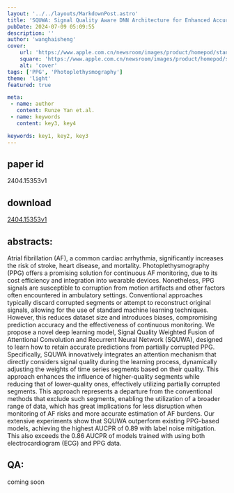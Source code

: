 ```yaml
---
layout: '../../layouts/MarkdownPost.astro'
title: 'SQUWA: Signal Quality Aware DNN Architecture for Enhanced Accuracy in Atrial Fibrillation Detection from Noisy PPG Signals'
pubDate: 2024-07-09 05:09:55
description: ''
author: 'wanghaisheng'
cover:
    url: 'https://www.apple.com.cn/newsroom/images/product/homepod/standard/Apple-HomePod-hero-230118_big.jpg.large_2x.jpg'
    square: 'https://www.apple.com.cn/newsroom/images/product/homepod/standard/Apple-HomePod-hero-230118_big.jpg.large_2x.jpg'
    alt: 'cover'
tags: ['PPG', 'Photoplethysmography'] 
theme: 'light'
featured: true

meta:
 - name: author
   content: Runze Yan et.al.
 - name: keywords
   content: key3, key4

keywords: key1, key2, key3
---
```


## paper id
2404.15353v1
## download
[2404.15353v1](http://arxiv.org/abs/2404.15353v1)
## abstracts:
Atrial fibrillation (AF), a common cardiac arrhythmia, significantly increases the risk of stroke, heart disease, and mortality. Photoplethysmography (PPG) offers a promising solution for continuous AF monitoring, due to its cost efficiency and integration into wearable devices. Nonetheless, PPG signals are susceptible to corruption from motion artifacts and other factors often encountered in ambulatory settings. Conventional approaches typically discard corrupted segments or attempt to reconstruct original signals, allowing for the use of standard machine learning techniques. However, this reduces dataset size and introduces biases, compromising prediction accuracy and the effectiveness of continuous monitoring. We propose a novel deep learning model, Signal Quality Weighted Fusion of Attentional Convolution and Recurrent Neural Network (SQUWA), designed to learn how to retain accurate predictions from partially corrupted PPG. Specifically, SQUWA innovatively integrates an attention mechanism that directly considers signal quality during the learning process, dynamically adjusting the weights of time series segments based on their quality. This approach enhances the influence of higher-quality segments while reducing that of lower-quality ones, effectively utilizing partially corrupted segments. This approach represents a departure from the conventional methods that exclude such segments, enabling the utilization of a broader range of data, which has great implications for less disruption when monitoring of AF risks and more accurate estimation of AF burdens. Our extensive experiments show that SQUWA outperform existing PPG-based models, achieving the highest AUCPR of 0.89 with label noise mitigation. This also exceeds the 0.86 AUCPR of models trained with using both electrocardiogram (ECG) and PPG data.
## QA:
coming soon

